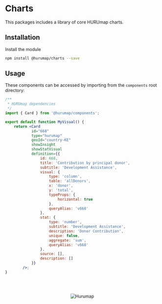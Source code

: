 # Charts

This packages includes a library of core HURUmap charts.

## Installation

Install the module

```bash
npm install @hurumap/charts --save
```

## Usage

These components can be accessed by importing from the `components` root directory:

```jsx
/**
 * HURUmap dependencies
 */
import { Card } from '@hurumap/components';

export default function MyVisual() {
	return <Card
            id="668"
            type="hurumap"
            geoId="country-KE"
            showInsight
            showStatVisual
            definition={{
                id: 668,
                title: 'Contribution by principal donor',
                subtitle: 'Development Assistance',
                visual: {
                    type: 'column',
                    table: 'allDonors',
                    x: 'donor',
                    y: 'total',
                    typeProps: {
                        horizontal: true
                    },
                    queryAlias: 'v668'
                },
                stat: {
                    type: 'number',
                    subtitle: 'Development Assistance',
                    description: 'Donor Contribution',
                    unique: false,
                    aggregate: 'sum',
                    queryAlias: 'v668'
                },
                source: [],
                description: []
            }}
        />;
}
```

<br/><br/><p align="center"><img src="https://hurumap.org/static/img/logo-white.png" alt="Hurumap" /></p>